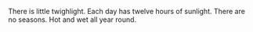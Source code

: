 There is little twighlight.
Each day has twelve hours of sunlight.
There are no seasons.
Hot and wet all year round.

